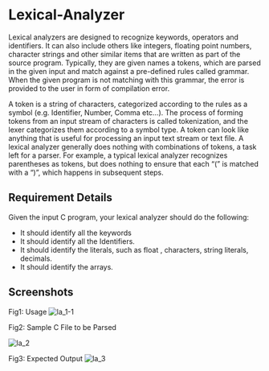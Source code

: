 # Lexical-Analyzer
Lexical analyzers are designed to recognize keywords, operators and identifiers. It can also include others like integers, floating point numbers, character strings and other similar items that are written as part of the source program. Typically, they are given names a tokens, which are parsed in the given input and match against a pre-defined rules called grammar. When the given program is not matching with this grammar, the error is provided to the user in form of compilation error. 

A token is a string of characters, categorized according to the rules as a symbol (e.g. Identifier, Number, Comma etc…). The process of forming tokens from an input stream of characters is called tokenization, and the lexer categorizes them according to a symbol type. A token can look like anything that is useful for processing an input text stream or text file. A lexical analyzer generally does nothing with combinations of tokens, a task left for a parser. For example, a typical lexical analyzer recognizes parentheses as tokens, but does nothing to ensure that each “(” is matched with a “)”, which happens in subsequent steps. 

## Requirement Details
Given the input C program, your lexical analyzer should do the following:

- It should identify all the keywords
- It should identify all the Identifiers.
- It should identify the literals, such as float , characters, string literals, decimals.
- It should identify the arrays.

## Screenshots


Fig1: Usage
![la_1-1](https://github.com/sufiyanattar/Lexical-Analyzer/assets/109298044/51da6934-c183-4952-a007-6aaa4bae2e13)


Fig2: Sample C File to be Parsed

![la_2](https://github.com/sufiyanattar/Lexical-Analyzer/assets/109298044/ba0fe8f4-35a3-40df-ae95-43d13e62ab17)


Fig3: Expected Output
![la_3](https://github.com/sufiyanattar/Lexical-Analyzer/assets/109298044/7810c0d2-6601-4ad8-9372-cc10adf26b39)

